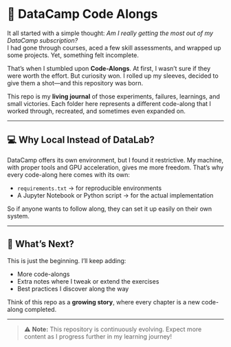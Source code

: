 # 📘 DataCamp Code Alongs

It all started with a simple thought: *Am I really getting the most out of my DataCamp subscription?*  
I had gone through courses, aced a few skill assessments, and wrapped up some projects. Yet, something felt incomplete.  

That’s when I stumbled upon **Code-Alongs**. At first, I wasn’t sure if they were worth the effort. But curiosity won. I rolled up my sleeves, decided to give them a shot—and this repository was born.  

This repo is my **living journal** of those experiments, failures, learnings, and small victories. Each folder here represents a different code-along that I worked through, recreated, and sometimes even expanded on.  

---

## 💻 Why Local Instead of DataLab?

DataCamp offers its own environment, but I found it restrictive. My machine, with proper tools and GPU acceleration, gives me more freedom. That’s why every code-along here comes with its own:
- `requirements.txt` → for reproducible environments  
- A Jupyter Notebook or Python script → for the actual implementation  

So if anyone wants to follow along, they can set it up easily on their own system.

---

## 🔮 What’s Next?

This is just the beginning. I’ll keep adding:
- More code-alongs  
- Extra notes where I tweak or extend the exercises  
- Best practices I discover along the way  

Think of this repo as a **growing story**, where every chapter is a new code-along completed.

---

> ⚠️ **Note:** This repository is continuously evolving. Expect more content as I progress further in my learning journey!
